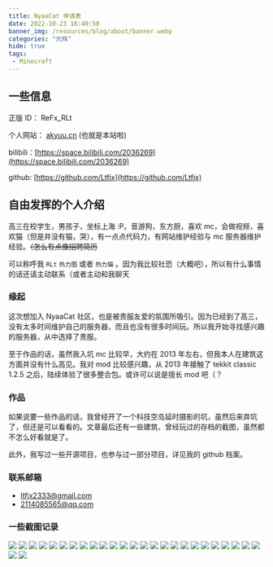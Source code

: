 ```yaml
---
title: NyaaCat 申请表
date: 2022-10-23 16:40:50
banner_img: /resources/blog/about/banner.webp
categories: "光辉"
hide: true
tags:
 - Minecraft
---
```


## 一些信息

正版 ID： ReFx_RLt

个人网站： [akyuu.cn](https://akyuu.cn/) (也就是本站啦)

bilibili：[https://space.bilibili.com/2036269](https://space.bilibili.com/2036269)

github: [https://github.com/Ltfjx](https://github.com/Ltfjx)

## 自由发挥的个人介绍

高三在校学生，男孩子，坐标上海 :P。音游狗，东方厨，喜欢 mc，会做视频，喜欢猫（但是并没有猫，哭），有一点点代码力，有网站维护经验与 mc 服务器维护经验。~~（怎么有点像招聘简历~~

可以称呼我 `RLt` `热力图` 或者 `热力猫` 。因为我比较社恐（大概吧），所以有什么事情的话还请主动联系（或者主动和我聊天

### 缘起

这次想加入 NyaaCat 社区，也是被贵服友爱的氛围所吸引。因为已经到了高三，没有太多时间维护自己的服务器，而且也没有很多时间玩。所以我开始寻找感兴趣的服务器，从中选择了贵服。

至于作品的话，虽然我入坑 mc 比较早，大约在 2013 年左右，但我本人在建筑这方面并没有什么高见。我对 mod 比较感兴趣，从 2013 年接触了 tekkit classic 1.2.5 之后，陆续体验了很多整合包。或许可以说是擅长 mod 吧（？

### 作品

如果说要一些作品的话，我曾经开了一个科技空岛延时摄影的坑，虽然后来弃坑了，但还是可以看看的。文章最后还有一些建筑、曾经玩过的存档的截图，虽然都不怎么好看就是了。

此外，我写过一些开源项目，也参与过一部分项目，详见我的 github 档案。

### 联系邮箱
 - ltfjx2333@gmail.com
 - 2114085565@qq.com

### 一些截图记录

![](./resources/blog/hidden/nyaacat/1.webp)
![](./resources/blog/hidden/nyaacat/2.webp)
![](./resources/blog/hidden/nyaacat/3.webp)
![](./resources/blog/hidden/nyaacat/4.webp)
![](./resources/blog/hidden/nyaacat/5.webp)
![](./resources/blog/hidden/nyaacat/6.webp)
![](./resources/blog/hidden/nyaacat/7.webp)
![](./resources/blog/hidden/nyaacat/8.webp)
![](./resources/blog/hidden/nyaacat/9.webp)
![](./resources/blog/hidden/nyaacat/10.webp)
![](./resources/blog/hidden/nyaacat/11.webp)
![](./resources/blog/hidden/nyaacat/12.webp)
![](./resources/blog/hidden/nyaacat/13.webp)
![](./resources/blog/hidden/nyaacat/14.webp)
![](./resources/blog/hidden/nyaacat/15.webp)
![](./resources/blog/hidden/nyaacat/16.webp)
![](./resources/blog/hidden/nyaacat/17.webp)
![](./resources/blog/hidden/nyaacat/18.webp)
![](./resources/blog/hidden/nyaacat/19.webp)
![](./resources/blog/hidden/nyaacat/20.webp)
![](./resources/blog/hidden/nyaacat/21.webp)
![](./resources/blog/hidden/nyaacat/22.webp)
![](./resources/blog/hidden/nyaacat/23.webp)
![](./resources/blog/hidden/nyaacat/24.webp)
![](./resources/blog/hidden/nyaacat/25.webp)
![](./resources/blog/hidden/nyaacat/26.webp)
![](./resources/blog/hidden/nyaacat/27.webp)

